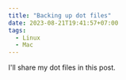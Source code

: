 ```yaml
---
title: "Backing up dot files"
date: 2023-08-21T19:41:57+07:00
tags:
  - Linux
  - Mac
---
```

I'll share my dot files in this post.
